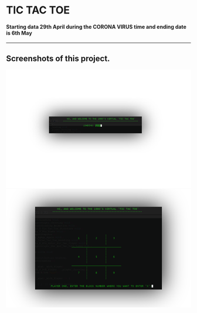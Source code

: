 # TIC TAC TOE
#### Starting data 29th April during the CORONA VIRUS time and ending date is 6th May
___
## Screenshots of this project.

![Unable to load](https://github.com/Anirban-Gorain/TIC-TAC-TOE-In-C-launage-with-Two-player-and-One-player-functionality./blob/master/_screen_Shot2.png)
![Unable to load](https://github.com/Anirban-Gorain/TIC-TAC-TOE-In-C-launage-with-Two-player-and-One-player-functionality./blob/master/_screen_Shot.png)
